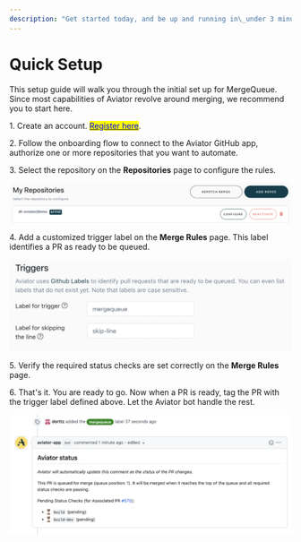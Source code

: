 ```yaml
---
description: "Get started today, and be up and running in\_under 3 minutes."
---
```


# Quick Setup

This setup guide will walk you through the initial set up for MergeQueue. Since most capabilities of Aviator revolve around merging, we recommend you to start here.&#x20;

1\. Create an account. [<mark style="color:blue;">Register here</mark>](https://mergequeue.com/register).

2\. Follow the onboarding flow to connect to the Aviator GitHub app, authorize one or more repositories that you want to automate.

3\. Select the repository on the **Repositories** page to configure the rules.

![Configure a repository.](<../.gitbook/assets/Screen Shot 2022-05-23 at 2.38.56 PM.png>)

4\. Add a customized trigger label on the **Merge Rules** page. This label identifies a PR as ready to be queued.

![Add a trigger label that tells Aviator your PR is ready to be merged.](<../.gitbook/assets/Screen Shot 2022-05-22 at 10.22.55 PM.png>)

5\. Verify the required status checks are set correctly on the **Merge Rules** page.

6\. That's it. You are ready to go. Now when a PR is ready, tag the PR with the trigger label defined above. Let the Aviator bot handle the rest.

![Simply add the trigger label and your PR will be queued and merged.](<../.gitbook/assets/Screen Shot 2022-05-23 at 5.37.18 PM (1).png>)
